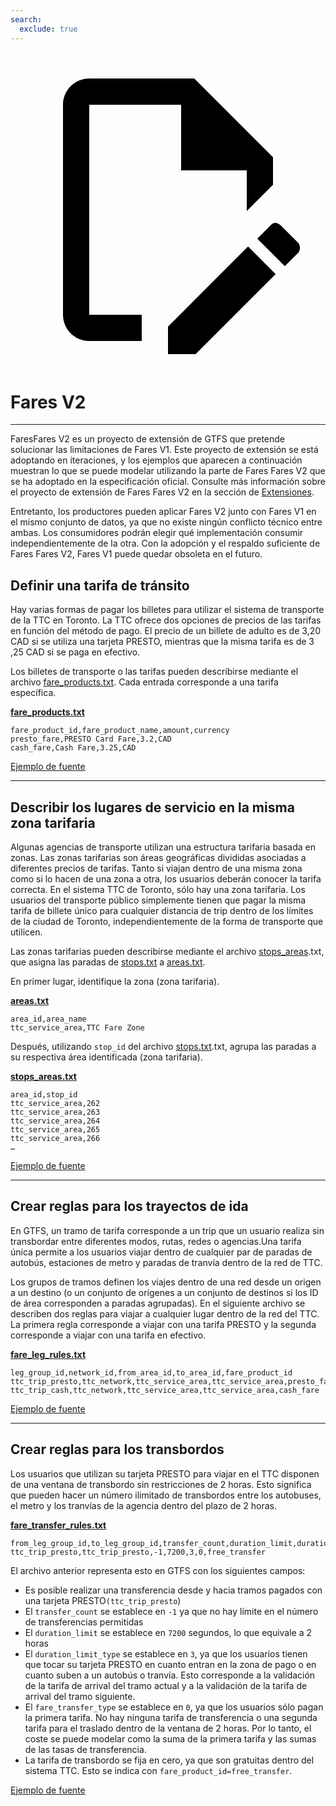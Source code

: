 ```yaml
---
search:
  exclude: true
---
```

<a class="pencil-link" href="https://github.com/MobilityData/gtfs.org/edit/main/docs/schedule/examples/fares-v2.md" title="Edit this page" target="_blank">
    <svg class="pencil" xmlns="http://www.w3.org/2000/svg" viewBox="0 0 24 24"><path d="M10 20H6V4h7v5h5v3.1l2-2V8l-6-6H6c-1.1 0-2 .9-2 2v16c0 1.1.9 2 2 2h4v-2m10.2-7c.1 0 .3.1.4.2l1.3 1.3c.2.2.2.6 0 .8l-1 1-2.1-2.1 1-1c.1-.1.2-.2.4-.2m0 3.9L14.1 23H12v-2.1l6.1-6.1 2.1 2.1Z"></path></svg>
  </a>


# Fares V2

<hr/>

FaresFares V2 es un proyecto de extensión de GTFS que pretende solucionar las limitaciones de Fares V1. Este proyecto de extensión se está adoptando en iteraciones, y los ejemplos que aparecen a continuación muestran lo que se puede modelar utilizando la parte de Fares Fares V2 que se ha adoptado en la especificación oficial. Consulte más información sobre el proyecto de extensión de Fares Fares V2 en la sección de [Extensiones](../../../extensions).

Entretanto, los productores pueden aplicar Fares V2 junto con Fares V1 en el mismo conjunto de datos, ya que no existe ningún conflicto técnico entre ambas. Los consumidores podrán elegir qué implementación consumir independientemente de la otra. Con la adopción y el respaldo suficiente de Fares Fares V2, Fares V1 puede quedar obsoleta en el futuro.

## Definir una tarifa de tránsito

Hay varias formas de pagar los billetes para utilizar el sistema de transporte de la TTC en Toronto. La TTC ofrece dos opciones de precios de las tarifas en función del método de pago. El precio de un billete de adulto es de 3,20 CAD si se utiliza una tarjeta PRESTO, mientras que la misma tarifa es de 3 ,25 CAD si se paga en efectivo.

Los billetes de transporte o las tarifas pueden describirse mediante el archivo [fare_products.txt](../../reference/#fare_productstxt). Cada entrada corresponde a una tarifa específica.

[**fare_products.txt**](../../reference/#fare_productstxt)

    fare_product_id,fare_product_name,amount,currency
    presto_fare,PRESTO Card Fare,3.2,CAD
    cash_fare,Cash Fare,3.25,CAD

[Ejemplo de fuente](https://www.ttc.ca/Fares-and-passes)

<hr/>

## Describir los lugares de servicio en la misma zona tarifaria

Algunas agencias de transporte utilizan una estructura tarifaria basada en zonas. Las zonas tarifarias son áreas geográficas divididas asociadas a diferentes precios de tarifas. Tanto si viajan dentro de una misma zona como si lo hacen de una zona a otra, los usuarios deberán conocer la tarifa correcta. En el sistema TTC de Toronto, sólo hay una zona tarifaria. Los usuarios del transporte público simplemente tienen que pagar la misma tarifa de billete único para cualquier distancia de trip dentro de los límites de la ciudad de Toronto, independientemente de la forma de transporte que utilicen.

Las zonas tarifarias pueden describirse mediante el archivo [stops_areas](../../reference/#stops_areastxt).txt, que asigna las paradas de [stops.txt](../../reference/#stopstxt) a [areas.txt](../../reference/#areastxt).

En primer lugar, identifique la zona (zona tarifaria).

[**areas.txt**](../../reference/#areastxt)

    area_id,area_name
    ttc_service_area,TTC Fare Zone

Después, utilizando `stop_id` del archivo [stops.txt](../../reference/#stopstxt).txt, agrupa las paradas a su respectiva área identificada (zona tarifaria).

[**stops_areas.txt**](../../reference/#stops_areastxt)

    area_id,stop_id
    ttc_service_area,262
    ttc_service_area,263
    ttc_service_area,264
    ttc_service_area,265
    ttc_service_area,266
    …

[Ejemplo de fuente](http://opendata.toronto.ca/toronto.transit.commission/ttc-routes-and-schedules/OpenData_TTC_Schedules.zip)

<hr/>

## Crear reglas para los trayectos de ida

En GTFS, un tramo de tarifa corresponde a un trip que un usuario realiza sin transbordar entre diferentes modos, rutas, redes o agencias.Una tarifa única permite a los usuarios viajar dentro de cualquier par de paradas de autobús, estaciones de metro y paradas de tranvía dentro de la red de TTC.

Los grupos de tramos definen los viajes dentro de una red desde un origen a un destino (o un conjunto de orígenes a un conjunto de destinos si los ID de área corresponden a paradas agrupadas). En el siguiente archivo se describen dos reglas para viajar a cualquier lugar dentro de la red del TTC. La primera regla corresponde a viajar con una tarifa PRESTO y la segunda corresponde a viajar con una tarifa en efectivo.

[**fare_leg_rules.txt**](../../reference/#fare_leg_rulestxt)

    leg_group_id,network_id,from_area_id,to_area_id,fare_product_id
    ttc_trip_presto,ttc_network,ttc_service_area,ttc_service_area,presto_fare
    ttc_trip_cash,ttc_network,ttc_service_area,ttc_service_area,cash_fare

[Ejemplo de fuente](https://www.ttc.ca/Fares-and-passes)

<hr/>

## Crear reglas para los transbordos

Los usuarios que utilizan su tarjeta PRESTO para viajar en el TTC disponen de una ventana de transbordo sin restricciones de 2 horas. Esto significa que pueden hacer un número ilimitado de transbordos entre los autobuses, el metro y los tranvías de la agencia dentro del plazo de 2 horas.

[**fare_transfer_rules.txt**](../../reference/#fare_transfer_rulestxt)

    from_leg_group_id,to_leg_group_id,transfer_count,duration_limit,duration_limit_type,fare_transfer_type,fare_product_id
    ttc_trip_presto,ttc_trip_presto,-1,7200,3,0,free_transfer

El archivo anterior representa esto en GTFS con los siguientes campos:

- Es posible realizar una transferencia desde y hacia tramos pagados con una tarjeta PRESTO`(ttc_trip_presto`)
- El `transfer_count` se establece en `-1` ya que no hay límite en el número de transferencias permitidas
- El `duration_limit` se establece en `7200` segundos, lo que equivale a 2 horas
- El `duration_limit_type` se establece en `3`, ya que los usuarios tienen que tocar su tarjeta PRESTO en cuanto entran en la zona de pago o en cuanto suben a un autobús o tranvía. Esto corresponde a la validación de la tarifa de arrival del tramo actual y a la validación de la tarifa de arrival del tramo siguiente.
- El `fare_transfer_type` se establece en `0`, ya que los usuarios sólo pagan la primera tarifa. No hay ninguna tarifa de transferencia o una segunda tarifa para el traslado dentro de la ventana de 2 horas. Por lo tanto, el coste se puede modelar como la suma de la primera tarifa y las sumas de las tasas de transferencia.
- La tarifa de transbordo se fija en cero, ya que son gratuitas dentro del sistema TTC. Esto se indica con `fare_product_id=free_transfer`.

[Ejemplo de fuente](https://www.ttc.ca/Fares-and-passes/PRESTO-on-the-TTC/Two-hour-transfer)
